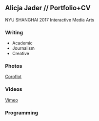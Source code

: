 
## Alicja Jader // Portfolio+CV

NYU SHANGHAI 2017
Interactive Media Arts


### Writing
- Academic
- Journalism
- Creative

### Photos
[Coroflot](http://www.coroflot.com/AlicjaJader/portfolio)
### Videos
[Vimeo](https://vimeo.com/user46065982/videos/all)

### Programming
